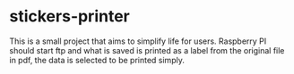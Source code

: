 # stickers-printer

This is a small project that aims to simplify life for users.
Raspberry PI should start ftp and what is saved is printed as a label from the original file in pdf, the data is selected to be printed simply.
